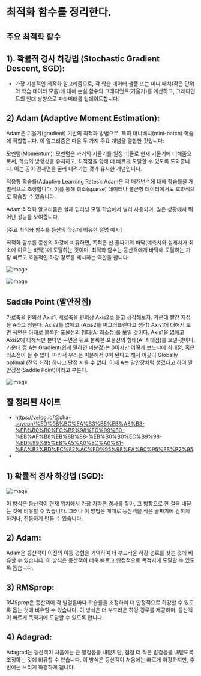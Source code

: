 # 최적화 함수를 정리한다.
## 주요 최적화 함수

## 1). 확률적 경사 하강법 (Stochastic Gradient Descent, SGD):
- 가장 기본적인 최적화 알고리즘으로, 각 학습 데이터 샘플 또는 미니 배치(작은 단위의 학습 데이터 모음)에 대해 손실 함수의 그래디언트(기울기)를 계산하고, 그래디언트의 반대 방향으로 파라미터를 업데이트합니다.

## 2) Adam (Adaptive Moment Estimation):

Adam은 기울기(gradient) 기반의 최적화 방법으로, 특히 미니배치(mini-batch) 학습에 적합합니다. 이 알고리즘은 다음 두 가지 주요 개념을 결합한 것입니다:

모멘텀(Momentum): 모멘텀은 과거의 기울기를 일정 비율로 현재 기울기에 더해줌으로써, 학습의 방향성을 유지하고, 최적점을 향해 더 빠르게 도달할 수 있도록 도와줍니다. 이는 공이 경사면을 굴러 내려가는 것과 유사한 개념입니다.

적응형 학습률(Adaptive Learning Rates): Adam은 각 매개변수에 대해 학습률을 개별적으로 조정합니다. 이를 통해 희소(sparse) 데이터나 불균형 데이터에서도 효과적으로 학습할 수 있습니다.

Adam 최적화 알고리즘은 실제 딥러닝 모델 학습에서 널리 사용되며, 많은 상황에서 뛰어난 성능을 보여줍니다.

[주요 최적화 함수를 등산의 하강에 비유한 설명 예시]

최적화 함수를 등산의 하강에 비유하면, 목적은 산 골짜기의 바닥(예측치와 실제치가 최소에 이르는 바닥))에 도달하는 것이며,
최적화 함수는 등산객에게 바닥에 도달하는 가장 빠르고 효율적인 하강 경로를 제시하는 역할을 합니다.

![image](https://github.com/user-attachments/assets/de3c8ba3-e7b4-4108-86d1-2aa89769654b)

![image](https://github.com/user-attachments/assets/5bd37221-2e37-4371-8e34-81aaa2e3dd0f)

## Saddle Point (말안장점)

가로축을 편의상 Axis1, 세로축을 편의상 Axis2로 놓고 생각해보자. 가운데 빨간 지점을 A라고 칭한다. Axis2를 없애고 (Axis2를 찌그러뜨린다고 생각) Axis1에 대해서 보면 곡면은 아래로 볼록한 포물선의 형태(A: 최소점)를 보일 것이다. Axis1을 없애고 Axis2에 대해서만 본다면 곡면은 위로 볼록한 포물선의 형태(A: 최대점)를 보일 것이다. 가운데 점 A는 Gradient(쉽게 말하면 미분값)는 0이지만 어떻게 보느냐에 최대점, 혹은 최소점이 될 수 있다. 따라서 우리는 미분해서 0이 된다고 해서 이곳이 Globally optimal (전역 최적) 하다고 단정 지을 수 없다. 이때 A는 말안장처럼 생겼다고 하여 말안장점(Saddle Point)이라고 부른다. 

![image](https://github.com/user-attachments/assets/65204f50-5f1d-4695-892a-c614c5d18a49)


##  잘 정리된 사이트
- https://velog.io/@cha-suyeon/%ED%98%BC%EA%B3%B5%EB%A8%B8-%EB%B0%B0%EC%B9%98%EC%99%80-%EB%AF%B8%EB%8B%88-%EB%B0%B0%EC%B9%98-%ED%99%95%EB%A5%A0%EC%A0%81-%EA%B2%BD%EC%82%AC%ED%95%98%EA%B0%95%EB%B2%95
-  

## 1) 확률적 경사 하강법 (SGD):
![image](https://github.com/user-attachments/assets/dcccfc8f-5712-4315-8388-3a56466f07bc)





이 방식은 등산객이 현재 위치에서 가장 가파른 경사를 찾아, 그 방향으로 한 걸음 내딛는 것에 비유할 수 있습니다. 그러나 이 방법은 때때로 등산객을 작은 골짜기에 갇히게 하거나, 진동하게 만들 수 있습니다.

## 2) Adam:

Adam은 등산객이 이전의 이동 경험을 기억하여 더 부드러운 하강 경로를 찾는 것에 비유할 수 있습니다. 이 방식은 등산객이 더욱 빠르고 안정적으로 목적지에 도달할 수 있도록 돕습니다.

## 3) RMSprop:

RMSprop은 등산객이 각 발걸음마다 학습률을 조정하여 더 안정적으로 하강할 수 있도록 돕는 것에 비유할 수 있습니다. 이 방식은 더 부드러운 하강 경로를 제공하며, 등산객이 빠르게 목적지에 도달할 수 있도록 합니다.

## 4) Adagrad:

Adagrad는 등산객이 처음에는 큰 발걸음을 내딛지만, 점점 더 작은 발걸음을 내딛도록 조정하는 것에 비유할 수 있습니다. 이 방식은 등산객이 처음에는 빠르게 하강하지만, 후반에는 느리게 하강하게 됩니다.


